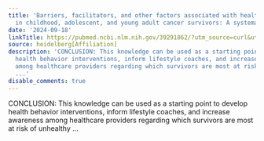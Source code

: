 ```yaml
---
title: 'Barriers, facilitators, and other factors associated with health behaviors
  in childhood, adolescent, and young adult cancer survivors: A systematic review'
date: '2024-09-18'
linkTitle: https://pubmed.ncbi.nlm.nih.gov/39291862/?utm_source=curl&utm_medium=rss&utm_campaign=pubmed-2&utm_content=1FakS-2QOkCT8HsMOQP1bCRQ4YzyumYOmxmF0moLsQ3dFB1E9V&fc=20220326224207&ff=20240918184842&v=2.18.0.post9+e462414
source: heidelberg[Affiliation]
description: 'CONCLUSION: This knowledge can be used as a starting point to develop
  health behavior interventions, inform lifestyle coaches, and increase awareness
  among healthcare providers regarding which survivors are most at risk of unhealthy
  ...'
disable_comments: true
---
```

CONCLUSION: This knowledge can be used as a starting point to develop health behavior interventions, inform lifestyle coaches, and increase awareness among healthcare providers regarding which survivors are most at risk of unhealthy ...